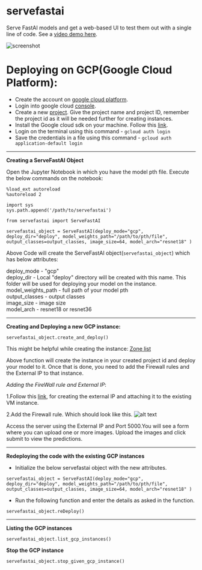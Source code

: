 # servefastai

Serve FastAI models and get a web-based UI to test them out with a single line of code. See a [video demo here](https://youtu.be/xwN7arEgvBg).

![screenshot](https://i.imgur.com/TzZQZUs.jpg)


# Deploying on GCP(Google Cloud Platform):

* Create the account on [google cloud platform](https://cloud.google.com/).
* Login into google cloud [console](https://console.cloud.google.com).
* Create a new [project](https://console.cloud.google.com/projectcreate). Give the project name and project ID, remember the project id as it will be needed further for creating instances.
* Install the Google cloud sdk on your machine. Follow this [link](https://cloud.google.com/sdk/docs/quickstart-debian-ubuntu#before-you-begin).
* Login on the terminal using this command - `gcloud auth login`
* Save the credentials in a file using this command - `gcloud auth application-default login`


---

**Creating a ServeFastAI Object**

Open the Jupyter Notebook in which you have the model pth file.
Execute the below commands on the notebook:

```
%load_ext autoreload
%autoreload 2
```
```
import sys
sys.path.append('/path/to/servefastai')
```
```
from servefastai import ServeFastAI
```
```
servefastai_object = ServeFastAI(deploy_mode="gcp", deploy_dir="deploy", model_weights_path="/path/to/pth/file", output_classes=output_classes, image_size=64, model_arch="resnet18" )
```

Above Code will create the ServeFastAI object(``servefastai_object``) which has below attributes:

deploy_mode - "gcp"  
deploy_dir - Local "deploy" directory will be created with this name. This folder will be used for deploying your model on the instance.  
model_weights_path - full path of your model pth  
output_classes - output classes  
image_size - image size  
model_arch - resnet18 or resnet36  

---

**Creating and Deploying a new GCP instance:**

```
servefastai_object.create_and_deploy()
```
This might be helpful while creating the instance:
[Zone list](https://cloud.google.com/compute/docs/regions-zones/#available)

Above function will create the instance in your created project id and deploy your model to it.
Once that is done, you need to add the Firewall rules and the External IP to that instance.

*Adding the FireWall rule and External IP*:

1.Follow this [link](https://cloud.google.com/compute/docs/ip-addresses/reserve-static-external-ip-address#IP_assign), for creating the external IP and attaching it to the existing VM instance.

2.Add the Firewall rule. Which should look like this.
![alt text](https://www.dropbox.com/s/bcr04lwgd7gxiti/firewall_rule.png?raw=true)

Access the server using the External IP and Port 5000.You will see a form where you can upload one or more images. Upload the images and click submit to view the predictions.

---

**Redeploying the code with the existing GCP instances**

* Initialize the below servefastai object with the new attributes.

```
servefastai_object = ServeFastAI(deploy_mode="gcp", deploy_dir="deploy", model_weights_path="/path/to/pth/file", output_classes=output_classes, image_size=64, model_arch="resnet18" )
```

* Run the following function and enter the details as asked in the function.

```
servefastai_object.reDeploy()
```

---

**Listing the GCP instances**

```
servefastai_object.list_gcp_instances()
```

**Stop the GCP instance**

```
servefastai_object.stop_given_gcp_instance()
```















